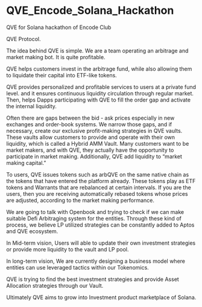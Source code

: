 # QVE_Encode_Solana_Hackathon
QVE for Solana hackathon of Encode Club

QVE Protocol.

The idea behind QVE is simple. We are a team operating an arbitrage and market making bot. It is quite profitable.

QVE helps customers invest in the arbitrage fund, while also allowing them to liquidate their capital into ETF-like tokens.

QVE provides personalized and profitable services to users at a private fund level. and it ensures continuous liquidity circulation through regular market. Then, helps Dapps participating with QVE to fill the order gap and activate the internal liquidity.

Often there are gaps between the bid - ask prices especially in new exchanges and order-book systems. We narrow those gaps, and if necessary, create our exclusive profit-making strategies in QVE vaults. These vaults allow customers to provide and operate with their own liquidity, which is called a Hybrid AMM Vault. Many customers want to be market makers, and with QVE, they actually have the opportunity to participate in market making. Additionally, QVE add liquidity to “market making capital.”

To users, QVE issues tokens such as arbQVE on the same native chain as the tokens that have entered the platform already.
These tokens play as ETF tokens and Warrants that are rebalanced at certain intervals. If you are the users, then you are receiving automatically rebased tokens whose prices are adjusted, according to the market making performance.

We are going to talk with Openbook and trying to check if we can make suitable Defi Arbitraging system for the entities.
Through these kind of process, we believe LP utilized strategies can be constantly added to Aptos and QVE ecosystem.

In Mid-term vision,
Users will able to update their own investment strategies or provide more liquidity to the vault and LP pool.

In long-term vision,
We are currently designing a business model where entities can use leveraged tactics within our Tokenomics.

QVE is trying to find the best investment strategies and provide Asset Allocation strategies through our Vault.

Ultimately QVE aims to grow into Investment product marketplace of Solana.
